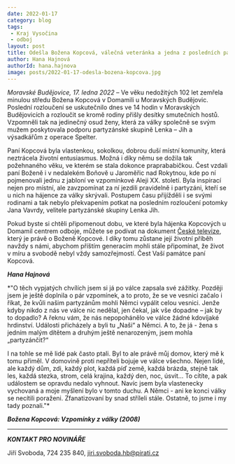 ```yaml
---
date: 2022-01-17
category: blog
tags:
 - Kraj Vysočina
 - odboj
layout: post
title: Odešla Božena Kopcová, válečná veteránka a jedna z posledních pamětnic odboje
author: Hana Hajnová
authorId: hana.hajnova
image: posts/2022-01-17-odesla-bozena-kopcova.jpg
---
```


*Moravské Budějovice, 17. ledna 2022* – Ve věku nedožitých 102 let zemřela minulou středu Božena Kopcová v Domamili u Moravských Budějovic. Poslední rozloučení se uskutečnilo dnes ve 14 hodin v Moravských Budějovicích a rozloučit se kromě rodiny přišly desítky smutečních hostů. Vzpomněli tak na jedinečný osud ženy, která za války společně se svým mužem poskytovala podporu partyzánské skupině Lenka – Jih a výsadkářům z operace Spelter. 

Paní Kopcová byla vlastenkou, sokolkou, dobrou duší místní komunity, která neztrácela životní entusiasmus. Možná i díky němu se dožila tak požehnaného věku, ve kterém se stala dokonce praprababičkou. Čest vzdali paní Boženě i v nedalekém Boňově u Jaroměřic nad Rokytnou, kde po ní pojmenovali jednu z jabloní ve vzpomínkové Aleji XX. století. Byla inspirací nejen pro místní, ale zavzpomínat za ní jezdili pravidelně i partyzáni, kteří se u nich na hájence za války skrývali. Postupem času přijížděli i se svými rodinami a tak nebylo překvapením potkat na posledním rozloučení potomky Jana Vavrdy, velitele partyzánské skupiny Lenka Jih. 

Pokud byste si chtěli připomenout dobu, ve které byla hájenka Kopcových u Domamil centrem odboje, můžete se podívat na dokument [České televize](https://www.ceskatelevize.cz/porady/13686399597-bojovnici-v-odboji-a-ilegalite-vzpominky-partyzanky), který je právě o Boženě Kopcové. I díky tomu zůstane její životní příběh navždy s námi, abychom příštím generacím mohli stále připomínat, že život v míru a svobodě nebyl vždy samozřejmostí. Čest Vaší památce paní Kopcová. 

***Hana Hajnová***

*"O těch vypjatých chvílích jsem si já po válce zapsala své zážitky. Později jsem je ještě doplnila o pár vzpomínek, a to proto, že se ve vesnici začalo i říkat, že kvůli našim partyzánům mohli Němci vypálit celou vesnici. Jenže kdyby nikdo z nás ve válce nic nedělal, jen čekal, jak vše dopadne – jak by to dopadlo? A řeknu vám, že nás nepopohánělo ve válce žádné kdovíjaké hrdinství. Události přicházely a byli tu „Naši“ a Němci. A to, že já - žena s jedním malým dítětem a druhým ještě nenarozeným, jsem mohla „partyzánčit?“

I na tohle se mě lidé pak často ptali. Byl to ale právě můj domov, který mě k tomu přiměl. V domovině proti nepříteli bojuje ve válce všechno. Nejen lidé, ale každý dům, zdi, každý plot, každá píď země, každá brázda, stejně tak les, každá stezka, strom, celá krajina, každý den, noc, úsvit... To cítíte, a pak událostem se opravdu nedalo vyhnout. Navíc jsem byla vlastenecky vychovaná a moje myšlení bylo v tomto duchu. A Němci - ani ke konci války se necítili poraženi. Zfanatizovaní by snad stříleli stále. Ostatně, to jsme i my tady poznali."*

***Božena Kopcová: Vzpomínky z války (2008)***

---

***KONTAKT PRO NOVINÁŘE*** 

Jiří Svoboda, 724 235 840, <jiri.svoboda.hb@pirati.cz>
